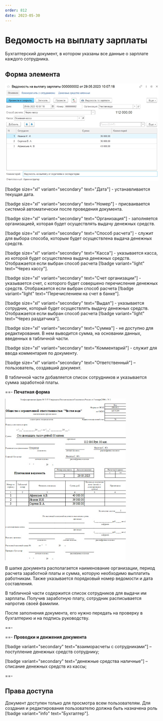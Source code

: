 ```yaml
---
order: 812
date: 2023-05-30
---
```

# Ведомость на выплату зарплаты

Бухгалтерский документ, в котором указаны все данные о зарплате каждого сотрудника.

## Форма элемента

![](/images/Ведомость_зп.jpg)

[!badge size="xl" variant="secondary" text="Дата"] - устанавливается текущая дата.

[!badge size="xl" variant="secondary" text="Номер"] - присваивается системой автоматически после проведения документа.

[!badge size="xl" variant="secondary" text="Организация"] - заполняется организацией, которая будет осуществлять выдачу денежных средств.

[!badge size="xl" variant="secondary" text="Способ расчета"] - служит для выбора способа, которым будет осуществлена выдача денежных средств.

[!badge size="xl" variant="secondary" text="Касса"] - указывается касса, из которой будет осуществлена выдача денежных средств. Отображается если выбран способ расчета [!badge variant="light" text="Через кассу"].

[!badge size="xl" variant="secondary" text="Счет организации"] - указывается счет, с которого будет совершено перечисление денежных средств. Отображается если выбран способ расчета [!badge variant="light" text="Перечислением на счет в банке"].

[!badge size="xl" variant="secondary" text="Выдал"] - указывается сотрудник, который будет осуществлять выдачу денежных средств. Отображается если выбран способ расчета [!badge variant="light" text="Через раздатчика"].

[!badge size="xl" variant="secondary" text="Сумма"] - не доступно для редактирования. В нем выводится сумма, на основании данных, введенных в табличной части.

[!badge size="xl" variant="secondary" text="Комментарий"] - служит для ввода комментария по документу.

[!badge size="xl" variant="secondary" text="Ответственный"] – пользователь, создавший документ.

В табличной части добавляется список сотрудников и указывается сумма заработной платы. 

==- **Печатная форма**

![](/images/Печатная_форма_ведомость_зп.jpg)

В шапке документа располагается наименование организации, период расчета заработной платы и сумма, которую необходимо выплатить работникам. Также указывается порядковый номер ведомости и дата составления. 

В табличной части содержится список сотрудников для выдачи им зарплаты. Получив заработную плату, сотрудник расписывается напротив своей фамилии. 

После заполнения документа, его нужно передать на проверку в бухгалтерию и на подпись руководству.

==-

==- **Проводки и движения документа**

[!badge variant="secondary" text="взаиморасчеты с сотрудниками"] – поступление денежных средств сотруднику;

[!badge variant="secondary" text="денежные средства наличные"] – списание денежных средств из кассы;

==-

## Права доступа

Документ доступен только для просмотра всем пользователям. Для создания и редактирования пользователю должна быть назначена роль [!badge variant="info" text="Бухгалтер"].